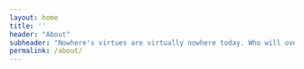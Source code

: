 ```yaml
---
layout: home
title: ''
header: "About"
subheader: "Nowhere's virtues are virtually nowhere today. Who will overthrow themselves imperceptibly, without superficial appearances, sans measurement? Who will continue to create beyond all which increases their valuation? We take this creative impulse wild and free from the reactive logic within economies of optics and metrics, to pure unfettered and invisible activity of the highest power."
permalink: /about/
---
```

